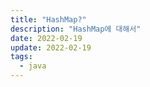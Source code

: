 ```yaml
---
title: "HashMap?"
description: "HashMap에 대해서"
date: 2022-02-19
update: 2022-02-19
tags:
  - java
---
```

